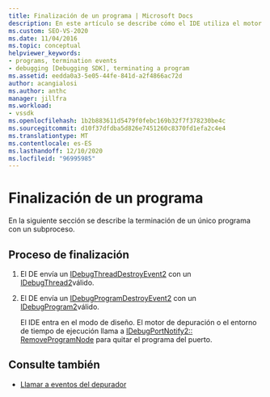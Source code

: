 ```yaml
---
title: Finalización de un programa | Microsoft Docs
description: En este artículo se describe cómo el IDE utiliza el motor de depuración para finalizar un único programa con un solo subproceso.
ms.custom: SEO-VS-2020
ms.date: 11/04/2016
ms.topic: conceptual
helpviewer_keywords:
- programs, termination events
- debugging [Debugging SDK], terminating a program
ms.assetid: eedda0a3-5e05-44fe-841d-a2f4866ac72d
author: acangialosi
ms.author: anthc
manager: jillfra
ms.workload:
- vssdk
ms.openlocfilehash: 1b2b883611d5479f0febc169b32f7f378230be4c
ms.sourcegitcommit: d10f37dfdba5d826e7451260c8370fd1efa2c4e4
ms.translationtype: MT
ms.contentlocale: es-ES
ms.lasthandoff: 12/10/2020
ms.locfileid: "96995985"
---
```

# <a name="terminating-a-program"></a>Finalización de un programa
En la siguiente sección se describe la terminación de un único programa con un subproceso.

## <a name="termination-process"></a>Proceso de finalización

1. El DE envía un [IDebugThreadDestroyEvent2](../../extensibility/debugger/reference/idebugthreaddestroyevent2.md) con un [IDebugThread2](../../extensibility/debugger/reference/idebugthread2.md)válido.

2. El DE envía un [IDebugProgramDestroyEvent2](../../extensibility/debugger/reference/idebugprogramdestroyevent2.md) con un [IDebugProgram2](../../extensibility/debugger/reference/idebugprogram2.md)válido.

   El IDE entra en el modo de diseño. El motor de depuración o el entorno de tiempo de ejecución llama a [IDebugPortNotify2:: RemoveProgramNode](../../extensibility/debugger/reference/idebugportnotify2-removeprogramnode.md) para quitar el programa del puerto.

## <a name="see-also"></a>Consulte también
- [Llamar a eventos del depurador](../../extensibility/debugger/calling-debugger-events.md)

